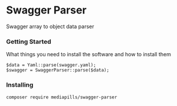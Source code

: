 # Swagger Parser

Swagger array to object data parser

### Getting Started

What things you need to install the software and how to install them

```
$data = Yaml::parse(swagger.yaml);
$swagger = SwaggerParser::parse($data);
```

### Installing

```
composer require mediapills/swagger-parser
```